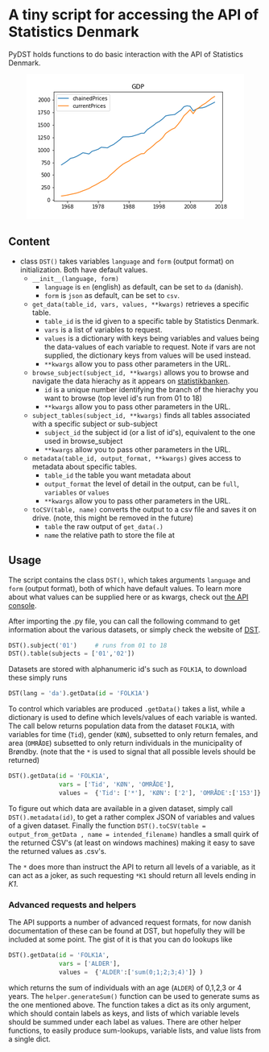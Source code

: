 # A tiny script for accessing the API of Statistics Denmark

PyDST holds functions to do basic interaction with the API of Statistics Denmark.


<p align="center">
<img src="gdp.png" alt="GDP plot">
</p>

## Content

* class `DST()` takes variables `language` and `form` (output format) on initialization. Both have default values.
    * `__init__(language, form)`
        * `language` is `en` (english) as default, can be set to  `da` (danish).
        * `form` is `json` as default, can be set to `csv`.
    * `get_data(table_id, vars, values, **kwargs)` retrieves a specific table.
        * `table_id` is the id given to a specific table by Statistics Denmark.
        * `vars` is a list of variables to request.
        * `values` is a dictionary with keys being variables and values being the data-values of each variable to request. Note if vars are not supplied, the dictionary keys from values will be used instead.
        * `**kwargs` allow you to pass other parameters in the URL.
    * `browse_subject(subject_id, **kwargs)` allows you to browse and navigate the data hierachy as it appears on [statistikbanken](http://www.statistikbanken.dk/).
        * `id` is a unique number identifying the branch of the hierachy you want to browse (top level id's run from 01 to 18)
        * `**kwargs` allow you to pass other parameters in the URL.
    * `subject_tables(subject_id, **kwargs)` finds all tables associated with a specific subject or sub-subject
        * `subject_id` the subject id (or a list of id's), equivalent to the one used in browse_subject
        * `**kwargs` allow you to pass other parameters in the URL.
    * `metadata(table_id, output_format, **kwargs)` gives access to metadata about specific tables.
        * `table_id` the table you want metadata about
        * `output_format` the level of detail in the output, can be `full`, `variables` or `values`
        * `**kwargs` allow you to pass other parameters in the URL.
    * `toCSV(table, name)` converts the output to a csv file and saves it on drive. (note, this might be removed in the future)
        * `table` the raw output of `get_data(.)`
        * `name` the relative path to store the file at

## Usage
The script contains the class `DST()`, which takes arguments `language` and `form` (output format), both of which have default values. To learn more about what values can be supplied here or as kwargs, check out [the API console](http://api.statbank.dk/console#subjects).


After importing the .py file, you can call the following command to get information about the various datasets, or simply check the website of [DST](statistikbanken.dk).

```python
DST().subject('01')     # runs from 01 to 18
DST().table(subjects = ['01','02'])
```
Datasets are stored with alphanumeric id's such as `FOLK1A`, to download these simply runs

```python
DST(lang = 'da').getData(id = 'FOLK1A')
```

To control which variables are produced `.getData()` takes a list, while a dictionary is used to define which levels/values of each variable is wanted. The call below returns population data from the dataset `FOLK1A`, with variables for time (`Tid`), gender (`KØN`), subsetted to only return females, and area (`OMRÅDE`) subsetted to only return individuals in the municipality of Brøndby. (note that the `*` is used to signal that all possible levels should be returned)

```python
DST().getData(id = 'FOLK1A',
              vars = ['Tid', 'KØN', 'OMRÅDE'],
              values =  {'Tid': ['*'], 'KØN': ['2'], 'OMRÅDE':['153']} )
```

To figure out which data are available in a given dataset, simply call `DST().metadata(id)`, to get a rather complex JSON of variables and values of a given dataset. Finally the function `DST().toCSV(table = output_from_getData , name = intended_filename)` handles a small quirk of the returned CSV's (at least on windows machines) making it easy to save the returned values as .csv's.

The `*` does more than instruct the API to return all levels of a variable, as it can act as a joker, as such requesting `*K1` should return all levels ending in _K1_.


### Advanced requests and helpers
The API supports a number of advanced request formats, for now danish documentation of these can be found at DST, but hopefully they will be included at some point. The gist of it is that you can do lookups like

```python
DST().getData(id = 'FOLK1A',
              vars = ['ALDER'],
              values =  {'ALDER':['sum(0;1;2;3;4)']} )
```
which returns the sum of individuals with an age (`ALDER`) of 0,1,2,3 or 4 years. The `helper.generateSum()` function can be used to generate sums as the one mentioned above. The function takes a dict as its only argument, which should contain labels as keys, and lists of which variable levels should be summed under each label as values. There are other helper functions, to easily produce sum-lookups, variable lists, and value lists from a single dict.
